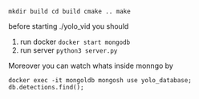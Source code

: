`mkdir build
cd build
cmake ..
make`

before starting ./yolo_vid
you should 
1) run docker
`docker start mongodb`
3) run server 
`python3 server.py`


Moreover you can watch whats inside monngo by

`docker exec -it mongoldb mongosh
use yolo_database; 
db.detections.find();`

